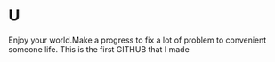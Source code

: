 # U
Enjoy your world.Make a progress to fix a lot of problem to convenient someone life.
This is the first GITHUB that I made
